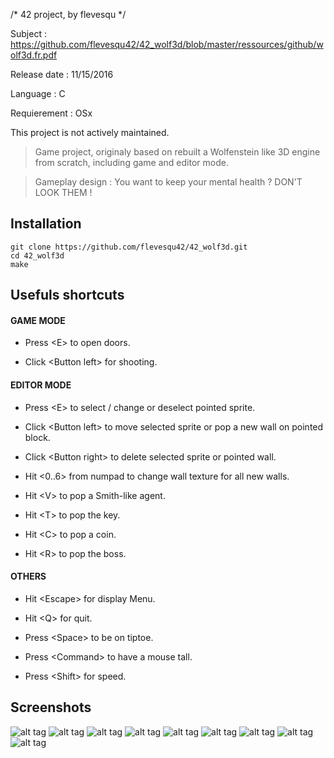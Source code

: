 /* 42 project, by flevesqu */

Subject : https://github.com/flevesqu42/42_wolf3d/blob/master/ressources/github/wolf3d.fr.pdf

Release date : 11/15/2016

Language : C

Requierement : OSx

This project is not actively maintained.

>	Game project, originaly based on rebuilt a Wolfenstein like 3D engine from scratch, including game and editor mode.

> Gameplay design : You want to keep your mental health ? DON'T LOOK THEM !

## Installation ##

```shell
git clone https://github.com/flevesqu42/42_wolf3d.git
cd 42_wolf3d
make
```

## Usefuls shortcuts ##

#### GAME MODE ####

* Press \<E\> to open doors.

* Click \<Button left\> for shooting.

#### EDITOR MODE ####

* Press \<E\> to select / change or deselect pointed sprite.

* Click \<Button left\> to move selected sprite or pop a new wall on pointed block.

* Click \<Button right\> to delete selected sprite or pointed wall.

* Hit \<0..6\> from numpad to change wall texture for all new walls.

* Hit \<V\> to pop a Smith-like agent.

* Hit \<T\> to pop the key.

* Hit \<C\> to pop a coin.

* Hit \<R\> to pop the boss.

#### OTHERS ####

* Hit \<Escape\> for display Menu.

* Hit \<Q\> for quit.

* Press \<Space\> to be on tiptoe.

* Press \<Command\> to have a mouse tall.

* Press \<Shift\> for speed.

## Screenshots ##


![alt tag](https://github.com/flevesqu42/42_wolf3d/blob/master/ressources/github/Screen%20Shot%202016-12-07%20at%2012.48.40%20AM.png?raw=true)
![alt tag](https://github.com/flevesqu42/42_wolf3d/blob/master/ressources/github/Screen%20Shot%202016-12-07%20at%2012.57.53%20AM.png?raw=true)
![alt tag](https://github.com/flevesqu42/42_wolf3d/blob/master/ressources/github/Screen%20Shot%202016-12-07%20at%2012.56.21%20AM.png?raw=true)
![alt tag](https://github.com/flevesqu42/42_wolf3d/blob/master/ressources/github/Screen%20Shot%202016-12-07%20at%2012.57.17%20AM.png?raw=true)
![alt tag](https://github.com/flevesqu42/42_wolf3d/blob/master/ressources/github/Screen%20Shot%202016-12-07%20at%2012.47.32%20AM.png?raw=true)
![alt tag](https://github.com/flevesqu42/42_wolf3d/blob/master/ressources/github/Screen%20Shot%202016-12-07%20at%201.01.14%20AM.png?raw=true)
![alt tag](https://github.com/flevesqu42/42_wolf3d/blob/master/ressources/github/Screen%20Shot%202016-12-07%20at%2012.56.42%20AM.png?raw=true)
![alt tag](https://github.com/flevesqu42/42_wolf3d/blob/master/ressources/github/Screen%20Shot%202016-12-07%20at%201.11.00%20AM.png?raw=true)
![alt tag](https://github.com/flevesqu42/42_wolf3d/blob/master/ressources/github/Screen%20Shot%202016-12-07%20at%201.35.45%20AM.png?raw=true)
